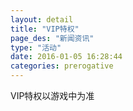 ```yaml
---
layout: detail
title: "VIP特权"
page_des: "新闻资讯"
type: "活动"
date: 2016-01-05 16:28:44
categories: prerogative
---
```

VIP特权以游戏中为准
